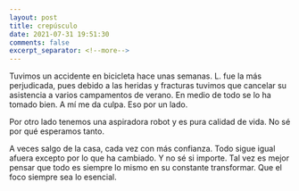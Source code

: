 ```yaml
---
layout: post
title: crepúsculo
date: 2021-07-31 19:51:30
comments: false
excerpt_separator: <!--more-->
---
```

Tuvimos un accidente en bicicleta hace unas semanas. L. fue la más perjudicada, pues debido a las heridas y fracturas tuvimos que cancelar su asistencia a varios campamentos de verano. En medio de todo se lo ha tomado bien. A mí me da culpa. Eso por un lado.

Por otro lado tenemos una aspiradora robot y es pura calidad de vida. No sé por qué esperamos tanto. 

A veces salgo de la casa, cada vez con más confianza. Todo sigue igual afuera excepto por lo que ha cambiado. Y no sé si importe. Tal vez es mejor pensar que todo es siempre lo mismo en su constante transformar. Que el foco siempre sea lo esencial. 
